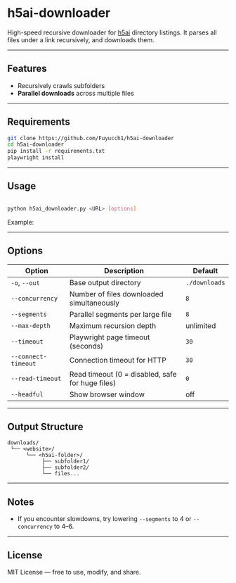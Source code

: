# h5ai-downloader

High-speed recursive downloader for [h5ai](https://larsjung.de/h5ai/) directory listings. It parses all files under a link recursively, and downloads them.

---

## Features

- Recursively crawls subfolders 
- **Parallel downloads** across multiple files

---

## Requirements

```bash
git clone https://github.com/Fuyucch1/h5ai-downloader
cd h5ai-downloader
pip install -r requirements.txt
playwright install
```

---

## Usage

```bash

python h5ai_downloader.py <URL> [options]
```

Example:


---

## Options

| Option | Description | Default |
|--------|--------------|----------|
| `-o`, `--out` | Base output directory | `./downloads` |
| `--concurrency` | Number of files downloaded simultaneously | `8` |
| `--segments` | Parallel segments per large file | `8` |
| `--max-depth` | Maximum recursion depth | unlimited |
| `--timeout` | Playwright page timeout (seconds) | `30` |
| `--connect-timeout` | Connection timeout for HTTP | `30` |
| `--read-timeout` | Read timeout (0 = disabled, safe for huge files) | `0` |
| `--headful` | Show browser window | off |

---

## Output Structure

```
downloads/
 └── <website>/
      └── <h5ai-folder>/
           ├── subfolder1/
           ├── subfolder2/
           └── files...
```

---

## Notes

- If you encounter slowdowns, try lowering `--segments` to 4 or `--concurrency` to 4–6.

---

## License

MIT License — free to use, modify, and share.
